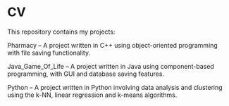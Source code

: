 # CV


This repository contains my projects:

Pharmacy – A project written in C++ using object-oriented programming with file saving functionality.

Java_Game_Of_Life – A project written in Java using component-based programming, with GUI and database saving features.

Python – A project written in Python involving data analysis and clustering using the k-NN, linear regression and k-means algorithms.

